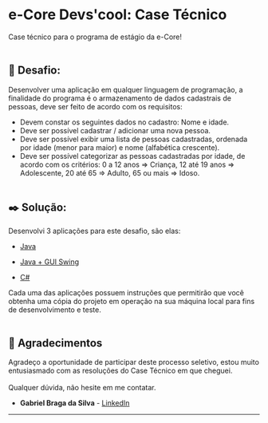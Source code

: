 # e-Core Devs'cool: Case Técnico

Case técnico para o programa de estágio da e-Core! <br><br>

## 📝 Desafio:

Desenvolver uma aplicação em qualquer linguagem de programação, a finalidade do programa é o armazenamento de dados cadastrais de pessoas, deve ser feito de acordo com os requisitos:

 - Devem constar os seguintes dados no cadastro: Nome e idade.
 - Deve ser possível cadastrar / adicionar uma nova pessoa.
 - Deve ser possível exibir uma lista de pessoas cadastradas, ordenada por idade (menor para maior) e nome (alfabética crescente).
- Deve ser possível categorizar as pessoas cadastradas por idade, de acordo com os critérios: 0 a 12 anos => Criança, 12 até 19 anos => Adolescente, 20 até 65 => Adulto, 65 ou mais => Idoso. <br><br>

## ✒️ Solução:

Desenvolvi 3 aplicações para este desafio, são elas:

- [Java](https://github.com/bragabriel/case-tecnico/tree/main/Java/Java)

- [Java + GUI Swing](https://github.com/bragabriel/case-tecnico/tree/main/Java/JavaSwing)

- [C#](https://github.com/bragabriel/case-tecnico/tree/main/CSharp)

Cada uma das aplicações possuem instruções que permitirão que você obtenha uma cópia do projeto em operação na sua máquina local para fins de desenvolvimento e teste. <br><br>


## 🎁 Agradecimentos

Agradeço a oportunidade de participar deste processo seletivo, estou muito entusiasmado com as resoluções do Case Técnico em que cheguei. <br><br>
Qualquer dúvida, não hesite em me contatar.<br>
* **Gabriel Braga da Silva** - [LinkedIn](https://www.linkedin.com/in/gabriel-braga-da-silva/)

---
